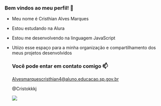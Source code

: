 ### Bem vindos ao meu perfil! 🖤

- Meu nome é Cristhian Alves Marques

- Estou estudando na Alura
- Estou me desenvolvendo na linguagem JavaScript
- Utiizo esse espaço para a minha organização e compartilhamento dos meus projetos desenvolvidos

  ### Você pode entar em contato comigo 📫

  Alvesmarquescristhian4@aluno.educacao.sp.gov.br

  @Cristokkkj
  
  ![](https://media1.tenor.com/m/2pQII1HkRq0AAAAd/baleinha-baleiao.gif)

